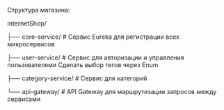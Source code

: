 Структура магазина:

internetShop/

├── core-service/              # Сервис Eureka для регистрации всех микросервисов 

├── user-service/              # Сервис для авторизации и управления пользователями
Сделать выбор тегов через Enum

├── category-service/          # Сервис для категорий

└── api-gateway/               # API Gateway для маршрутизации запросов между сервисами